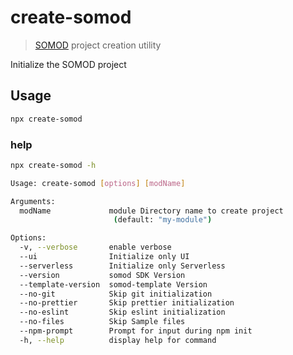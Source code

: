 # create-somod

> [SOMOD](https://somod.dev) project creation utility

Initialize the SOMOD project

## Usage

```bash
npx create-somod
```

### help

```bash
npx create-somod -h
```

```bash
Usage: create-somod [options] [modName]

Arguments:
  modName             module Directory name to create project
                       (default: "my-module")

Options:
  -v, --verbose       enable verbose
  --ui                Initialize only UI
  --serverless        Initialize only Serverless
  --version           somod SDK Version
  --template-version  somod-template Version
  --no-git            Skip git initialization
  --no-prettier       Skip prettier initialization
  --no-eslint         Skip eslint initialization
  --no-files          Skip Sample files
  --npm-prompt        Prompt for input during npm init
  -h, --help          display help for command

```
